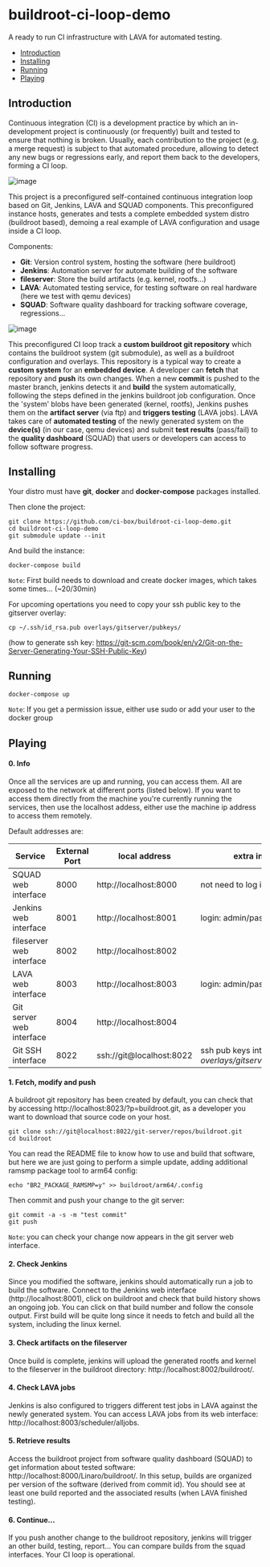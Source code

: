 # buildroot-ci-loop-demo 

A ready to run CI infrastructure with LAVA for automated testing.

- [Introduction](#Introduction)
- [Installing](#Installing)
- [Running](#Running)
- [Playing](#Playing)

## Introduction

Continuous integration (CI) is a development practice by which an in-development project is continuously (or frequently) built and tested to ensure that nothing is broken. Usually, each contribution to the project (e.g. a merge request) is subject to that automated procedure, allowing to detect any new bugs or regressions early, and report them back to the developers, forming a CI loop.

![image](https://people.linaro.org/~loic.poulain/lava/ci-loop.png)

This project is a preconfigured self-contained continuous integration loop based on Git, Jenkins, LAVA and SQUAD components. This preconfigured instance hosts, generates and tests a complete embedded system distro (buildroot based), demoing a real example of LAVA configuration and usage inside a CI loop.

Components:

- **Git**: Version control system, hosting the software (here buildroot)
- **Jenkins**: Automation server for automate building of the software
- **fileserver**: Store the build artifacts (e.g. kernel, rootfs...)
- **LAVA**: Automated testing service, for testing software on real hardware (here we test with qemu devices)
- **SQUAD**: Software quality dashboard for tracking software coverage, regressions...

![image](https://people.linaro.org/~loic.poulain/lava/cibox_loop.png)

This preconfigured CI loop track a **custom buildroot git repository** which contains the buildroot system (git submodule), as well as a buildroot configuration and overlays. This repository is a typical way to create a **custom system** for an **embedded device**. A developer can **fetch** that repository and **push** its own changes. When a new **commit** is pushed to the master branch, jenkins detects it and **build** the system automatically, following the steps defined in the jenkins buildroot job configuration. Once the 'system' blobs have been generated (kernel, rootfs), Jenkins pushes them on the **artifact server** (via ftp) and **triggers testing** (LAVA jobs). LAVA takes care of **automated testing** of the newly generated system on the **device(s)** (in our case, qemu devices) and submit **test results** (pass/fail) to the **quality dashboard** (SQUAD) that users or developers can access to follow software progress.

## Installing

Your distro must have **git**, **docker** and **docker-compose** packages installed.

Then clone the project:

    git clone https://github.com/ci-box/buildroot-ci-loop-demo.git
    cd buildroot-ci-loop-demo
    git submodule update --init

And build the instance:
    
    docker-compose build
`Note`: First build needs to download and create docker images, which takes some times... (~20/30min)

For upcoming opertations you need to copy your ssh public key to the gitserver overlay:

    cp ~/.ssh/id_rsa.pub overlays/gitserver/pubkeys/
 (how to generate ssh key: https://git-scm.com/book/en/v2/Git-on-the-Server-Generating-Your-SSH-Public-Key)

## Running

    docker-compose up
`Note`: If you get a permission issue, either use sudo or add your user to the docker group

## Playing

#### 0. Info
Once all the services are up and running, you can access them. All are exposed to the network at different ports (listed below). If you want to access them directly from the machine you're currently running the services, then use the localhost addess, either use the machine ip address to access them remotely.

Default addresses are:

| Service | External Port | local address | extra info |
| ------ | ------ | ------ | ------ |
| SQUAD web interface | 8000 | http://localhost:8000 | not need to log in
| Jenkins web interface | 8001 | http://localhost:8001 | login: admin/password
| fileserver web interface | 8002 | http://localhost:8002 ||
| LAVA web interface | 8003 | http://localhost:8003 | login: admin/password
| Git server web interface | 8004 | http://localhost:8004 ||
| Git SSH interface | 8022 | ssh://git@localhost:8022 | ssh pub keys into *overlays/gitserver/pubkeys* |

#### 1. Fetch, modify and push

A buildroot git repository has been created by default, you can check that by accessing http://localhost:8023/?p=buildroot.git, as a developer you want to download that source code on your host.

    git clone ssh://git@localhost:8022/git-server/repos/buildroot.git
    cd buildroot

You can read the README file to know how to use and build that software, but here we are just going to perform a simple update, adding additional ramsmp package tool to arm64 config:

    echo "BR2_PACKAGE_RAMSMP=y" >> buildroot/arm64/.config

Then commit and push your change to the git server:

    git commit -a -s -m "test commit"
    git push

`Note`: you can check your change now appears in the git server web interface.

#### 2. Check Jenkins

Since you modified the software, jenkins should automatically run a job to build the software. Connect to the Jenkins web interface (http://localhost:8001), click on buildroot and check that build history shows an ongoing job. You can click on that build number and follow the console output. First build will be quite long since it needs to fetch and build all the system, including the linux kernel.

#### 3. Check artifacts on the fileserver

Once build is complete, jenkins will upload the generated rootfs and kernel to the fileserver in the buildroot directory: http://localhost:8002/buildroot/.

#### 4. Check LAVA jobs

Jenkins is also configured to triggers different test jobs in LAVA against the newly generated system. You can access LAVA jobs from its web interface: http://localhost:8003/scheduler/alljobs.

#### 5. Retrieve results

Access the buildroot project from software quality dashboard (SQUAD) to get information about tested software: http://localhost:8000/Linaro/buildroot/. In this setup, builds are organized per version of the software (derived from commit id). You should see at least one build reported and the associated results (when LAVA finished testing).

#### 6. Continue...

If you push another change to the buildroot repository, jenkins will trigger an other build, testing, report... You can compare builds from the squad interfaces. Your CI loop is operational.
